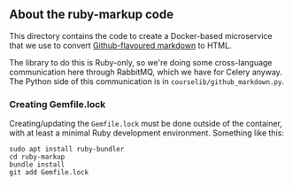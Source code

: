 ## About the ruby-markup code

This directory contains the code to create a Docker-based microservice that we use to
convert [Github-flavoured markdown](https://github.github.com/gfm/) to HTML.

The library to do this is Ruby-only, so we're doing some cross-language communication here
through RabbitMQ, which we have for Celery anyway. The Python side of this communication is
in `courselib/github_markdown.py`.


### Creating Gemfile.lock

Creating/updating the `Gemfile.lock` must be done outside of the container, with at least a
minimal Ruby development environment. Something like this:
```shell
sudo apt install ruby-bundler
cd ruby-markup
bundle install
git add Gemfile.lock
```
